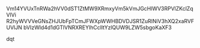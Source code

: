 Vm14YVUxTnRWa2hVV0dST1ZtMW9XRmxyVm5kVmJGcHlWV3RPVlZKclZqVlVi
R2hyWVVVeGNsZHJUbFpTCmJFWXpWWHBDVDJSR1ZuRlNiV3hXQ2xaRVFUVlJN
bVIzWld4d1dGTlVNRXREYlhCclltYzlQUW9LZW5sbgoKaXF3

dqt
